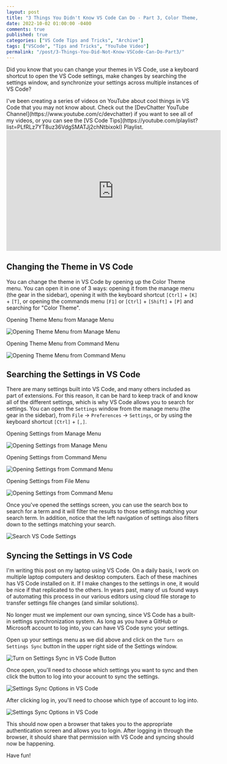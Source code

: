 ```yaml
---
layout: post
title: "3 Things You Didn't Know VS Code Can Do - Part 3, Color Theme, Settings Search, and Settings Sync"
date: 2022-10-02 01:00:00 -0400
comments: true
published: true
categories: ["VS Code Tips and Tricks", "Archive"]
tags: ["VSCode", "Tips and Tricks", "YouTube Video"]
permalink: "/post/3-Things-You-Did-Not-Know-VSCode-Can-Do-Part3/"
---
```


Did you know that you can change your themes in VS Code, use a keyboard shortcut to open the VS Code settings, make changes by searching the settings window, and synchronize your settings across multiple instances of VS Code?

<div class="message">
I've been creating a series of videos on YouTube about cool things in VS Code that you may not know about. Check out the [DevChatter YouTube Channel](https://www.youtube.com/c/devchatter) if you want to see all of my videos, or you can see the [VS Code Tips](https://youtube.com/playlist?list=PLfRLz7YT8uz36VdgSMATJj2chNtbixokI) Playlist.
</div>

<div class="video-container">
    <iframe width="560" height="315" src="https://www.youtube.com/embed/1eiMpsEWigI" title="YouTube video player" frameborder="0" allow="accelerometer; autoplay; clipboard-write; encrypted-media; gyroscope; picture-in-picture" allowfullscreen></iframe>
</div>

## Changing the Theme in VS Code

You can change the theme in VS Code by opening up the Color Theme menu. You can open it in one of 3 ways: opening it from the manage menu (the gear in the sidebar), opening it with the keyboard shortcut `[Ctrl]` + `[K]` + `[T]`, or opening the commands menu `[F1]` or `[Ctrl]` + `[Shift]` + `[P]` and searching for "Color Theme".

Opening Theme Menu from Manage Menu

![Opening Theme Menu from Manage Menu](/images/files/2022-posts/VSCodeTips/Part3/ManageMenuOpenTheme.png)

Opening Theme Menu from Command Menu

![Opening Theme Menu from Command Menu](/images/files/2022-posts/VSCodeTips/Part3/CommandMenuOpenTheme.png)

## Searching the Settings in VS Code

There are many settings built into VS Code, and many others included as part of extensions. For this reason, it can be hard to keep track of and know all of the different settings, which is why VS Code allows you to search for settings. You can open the `Settings` window from the manage menu (the gear in the sidebar), from `File` -> `Preferences` -> `Settings`, or by using the keyboard shortcut `[Ctrl]` + `[,]`.

Opening Settings from Manage Menu

![Opening Settings from Manage Menu](/images/files/2022-posts/VSCodeTips/Part3/ManageMenuOpenSettings.png)

Opening Settings from Command Menu

![Opening Settings from Command Menu](/images/files/2022-posts/VSCodeTips/Part3/CommandMenuOpenSettings.png)

Opening Settings from File Menu

![Opening Settings from Command Menu](/images/files/2022-posts/VSCodeTips/Part3/FileMenuOpenSettings.png)

Once you've opened the settings screen, you can use the search box to search for a term and it will filter the results to those settings matching your search term. In addition, notice that the left navigation of settings also filters down to the settings matching your search.

![Search VS Code Settings](/images/files/2022-posts/VSCodeTips/Part3/SearchSettings.png)

## Syncing the Settings in VS Code

I'm writing this post on my laptop using VS Code. On a daily basis, I work on multiple laptop computers and desktop computers. Each of these machines has VS Code installed on it. If I make changes to the settings in one, it would be nice if that replicated to the others. In years past, many of us found ways of automating this process in our various editors using cloud file storage to transfer settings file changes (and similar solutions).

No longer must we implement our own syncing, since VS Code has a built-in settings synchronization system. As long as you have a GitHub or Microsoft account to log into, you can have VS Code sync your settings.

Open up your settings menu as we did above and click on the `Turn on Settings Sync` button in the upper right side of the Settings window.

![Turn on Settings Sync in VS Code Button](/images/files/2022-posts/VSCodeTips/Part3/VSCodeSettingSyncButton.png)

Once open, you'll need to choose which settings you want to sync and then click the button to log into your account to sync the settings.

![Settings Sync Options in VS Code](/images/files/2022-posts/VSCodeTips/Part3/VSCodeSettingSyncOptions.png)

After clicking log in, you'll need to choose which type of account to log into.

![Settings Sync Options in VS Code](/images/files/2022-posts/VSCodeTips/Part3/VSCodeSettingSyncLoginOptions.png)

This should now open a browser that takes you to the appropriate authentication screen and allows you to login. After logging in through the browser, it should share that permission with VS Code and syncing should now be happening.

Have fun!
